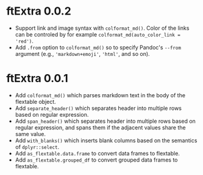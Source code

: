 # ftExtra 0.0.2

* Support link and image syntax with `colformat_md()`. Color of the links can be controled by for example `colformat_md(auto_color_link = 'red')`.
* Add `.from` option to `colformat_md()` so to specify Pandoc's `--from` argument (e.g., `'markdown+emoji'`, `'html'`, and so on).

# ftExtra 0.0.1

* Add `colformat_md()` which parses markdown text in the body of the flextable object.
* Add `separate_header()` which separates header into multiple rows based on regular expression.
* Add `span_header()` which separates header into multiple rows based on regular expression, and spans them if the adjacent values share the same value.
* Add `with_blanks()` which inserts blank columns based on the semantics of `dplyr::select`.
* Add `as_flextable.data.frame` to convert data frames to flextable.
* Add `as_flextable.grouped_df` to convert grouped data frames to flextable.
